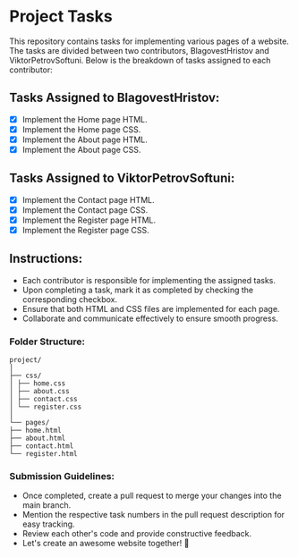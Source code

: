 # Project Tasks

This repository contains tasks for implementing various pages of a website. The tasks are divided between two contributors, BlagovestHristov and ViktorPetrovSoftuni. Below is the breakdown of tasks assigned to each contributor:

## Tasks Assigned to BlagovestHristov:
- [x] Implement the Home page HTML.
- [x] Implement the Home page CSS.
- [x] Implement the About page HTML.
- [x] Implement the About page CSS.

## Tasks Assigned to ViktorPetrovSoftuni:
- [x] Implement the Contact page HTML.
- [x] Implement the Contact page CSS.
- [x] Implement the Register page HTML.
- [x] Implement the Register page CSS.

## Instructions:
- Each contributor is responsible for implementing the assigned tasks.
- Upon completing a task, mark it as completed by checking the corresponding checkbox.
- Ensure that both HTML and CSS files are implemented for each page.
- Collaborate and communicate effectively to ensure smooth progress.

### Folder Structure:
```
project/
│
├── css/
│ ├── home.css
│ ├── about.css
│ ├── contact.css
│ └── register.css
│
└── pages/
├── home.html
├── about.html
├── contact.html
└── register.html
```

### Submission Guidelines:
- Once completed, create a pull request to merge your changes into the main branch.
- Mention the respective task numbers in the pull request description for easy tracking.
- Review each other's code and provide constructive feedback.
- Let's create an awesome website together! 🚀
